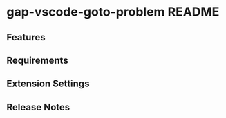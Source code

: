 # gap-vscode-goto-problem README

## Features

## Requirements

## Extension Settings

## Release Notes
